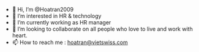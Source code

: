 - 👋 Hi, I’m @Hoatran2009
- 👀 I’m interested in HR & technology
- 🌱 I’m currently working as HR manager
- 💞️ I’m looking to collaborate on all people who love to live and work with heart.
- 📫 How to reach me : hoatran@vietswiss.com

<!---
Hoatran2009/Hoatran2009 is a ✨ special ✨ repository because its `README.md` (this file) appears on your GitHub profile.
You can click the Preview link to take a look at your changes.
--->
